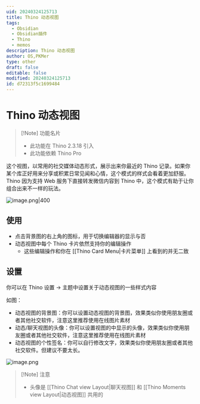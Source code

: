 ```yaml
---
uid: 20240324125713
title: Thino 动态视图
tags:
  - Obsidian
  - Obsidian插件
  - Thino
  - memos
description: Thino 动态视图
author: OS,PKMer
type: other
draft: false
editable: false
modified: 20240324125713
id: d72313f5c1699484
---
```


# Thino 动态视图

> [!Note] 功能名片
> - 此功能在 Thino 2.3.18 引入
> - 此功能依赖 Thino Pro

这个视图，以常用的社交媒体动态形式，展示出来你最近的 Thino 记录。如果你某个库正好用来分享或积累日常见闻和心情，这个模式的样式会看着更加舒服。Thino 因为支持 Web 服务下直接转发微信内容到 Thino 中，这个模式有助于让你组合出来不一样的玩法。

![image.png|400](https://cdn.pkmer.cn/images/20240324131654.png!pkmer)

## 使用

- 点击背景图的右上角的图标，用于切换编辑器的显示与否
- 动态视图中每个 Thino 卡片依然支持你的编辑操作
	- 这些编辑操作和你在 [[Thino Card Menu|卡片菜单]] 上看到的并无二致

## 设置

你可以在 Thino 设置 -> 主题中设置关于动态视图的一些样式内容

如图：

- 动态视图的背景图：你可以设置动态视图的背景图，效果类似你使用朋友圈或者其他社交软件，注意这里推荐使用在线图片素材
- 动态/聊天视图的头像：你可以设置视图的中显示的头像，效果类似你使用朋友圈或者其他社交软件，注意这里推荐使用在线图片素材
- 动态视图的个性签名：你可以自行修改文字，效果类似你使用朋友圈或者其他社交软件。但建议不要太长。

![image.png](https://cdn.pkmer.cn/images/20240324132200.png!pkmer)

> [!Note] 注意
> - 头像是 [[Thino Chat view Layout|聊天视图]] 和 [[Thino Moments view Layout|动态视图]] 共用的